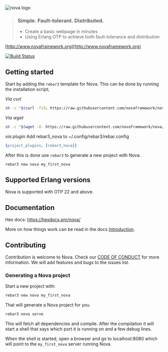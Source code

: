 ![nova logo](https://raw.githubusercontent.com/novaframework/nova/master/priv/static/nova.png)

> ### Simple. Fault-tolerant. Distributed.
> - Create a basic webpage in minutes
> - Using Erlang OTP to achieve both fault-tolerance and distribution

[http://www.novaframework.org](http://www.novaframework.org)

[![Build Status](https://travis-ci.org/novaframework/nova.svg?branch=master)](https://travis-ci.org/novaframework/nova)

## Getting started

Start by adding the `rebar3` template for Nova. This can be done by running the installation script;

*Via curl*
```bash
sh -c "$(curl -fsSL https://raw.githubusercontent.com/novaframework/nova/master/tools/install.sh)"
```

*Via wget*
```bash
sh -c "$(wget -O- https://raw.githubusercontent.com/novaframework/nova/master/tools/install.sh)"
```

*via plugin*
Add rebar3_nova to ~/.config/rebar3/rebar.config
```erlang
{project_plugins, [rebar3_nova]}
```


After this is done use `rebar3` to generate a new project with Nova.

```bash
rebar3 new nova my_first_nova
```




## Supported Erlang versions

Nova is supported with OTP 22 and above.

## Documentation

Hex docs: https://hexdocs.pm/nova/

More on how things work can be read in the docs [Introduction](docs/).

## Contributing

Contribution is welcome to Nova. Check our [CODE OF CONDUCT](CODE_OF_CONDUCT.md) for more information. We will add features and bugs to the issues list.

### Generating a Nova project

Start a new project with:

```bash
rebar3 new nova my_first_nova
```

That will generate a Nova project for you.

```bash
rebar3 nova serve
```

This will fetch all dependencies and compile. After the compilation it will start a shell that says which port it is running on and a few debug lines.

When the shell is started, open a browser and go to localhost:8080 which will point to the `my_first_nova` server running Nova.
